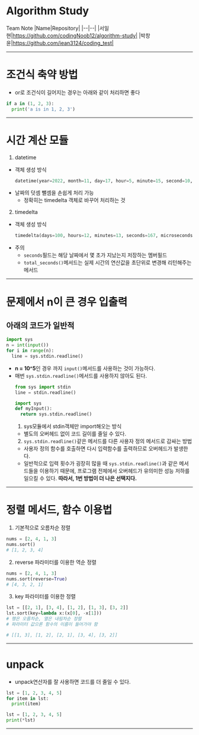# Algorithm Study
Team Note
|Name|Repository|
|--|--|
|서일현|https://github.com/codingNoob12/algorithm-study|
|박창윤|https://github.com/iean3124/coding_test|

---

# 조건식 축약 방법
- or로 조건식이 길어지는 경우는 아래와 같이 처리하면 좋다
```python
if a in (1, 2, 3):
  print('a is in 1, 2, 3')
```

---

# 시간 계산 모듈
1. datetime
  - 객체 생성 방식
    ```python
    datetime(year=2022, month=11, day=17, hour=5, minute=15, second=10, microsecond=10)
    ```
  - 날짜의 덧셈 뺄셈을 손쉽게 처리 가능
    - 정확히는 timedelta 객체로 바꾸어 처리하는 것
2. timedelta
  - 객체 생성 방식
    ```python
    timedelta(days=100, hours=12, minutes=13, seconds=167, microseconds=12345)
    ```
  - 주의
    - `seconds`필드는 해당 날짜에서 몇 초가 지났는지 저장하는 멤버필드
    - `total_seconds()`메서드는 실제 시간의 연산값을 초단위로 변경해 리턴해주는 메서드

---

# 문제에서 n이 큰 경우 입출력
## 아래의 코드가 일반적
```python
import sys
n = int(input())
for i in range(n):
  line = sys.stdin.readline()
```
- **n = 10^5**인 경우 까지 `input()`메서드를 사용하는 것이 가능하다.
- 매번 `sys.stdin.readline()`메서드를 사용하지 않아도 된다.
  ```python
  from sys import stdin
  line = stdin.readline()
  ```
  ```python
  import sys
  def myInput():
    return sys.stdin.readline()
  ```
  1. sys모듈에서 stdin객체만 import해오는 방식
    - 별도의 오버헤드 없이 코드 길이를 줄일 수 있다.
  2. `sys.stdin.readline()`같은 메서드를 다른 사용자 정의 메서드로 감싸는 방법
    - 사용자 정의 함수를 호출하면 다시 입력함수를 출력하므로 오버헤드가 발생한다.
    - 일반적으로 입력 횟수가 굉장히 많을 때 `sys.stdin.readline()`과 같은 메서드들을 이용하기 때문에, 프로그램 전체에서 오버헤드가 유의미한 성능 저하를 일으킬 수 있다. 
    **따라서, 1번 방법이 더 나은 선택지다.**

---

# 정렬 메서드, 함수 이용법
1. 기본적으로 오름차순 정렬
```python
nums = [2, 4, 1, 3]
nums.sort()
# [1, 2, 3, 4]
```
2. reverse 파라미터를 이용한 역순 정렬
```python
nums = [2, 4, 1, 3]
nums.sort(reverse=True)
# [4, 3, 2, 1]
```
3. key 파라미터를 이용한 정렬
```python
lst = [[2, 1], [3, 4], [1, 2], [1, 3], [3, 2]]
lst.sort(key=lambda x:(x[0], -x[1]))
# 행은 오름차순, 열은 내림차순 정렬
# 파라미터 값으론 함수의 이름이 들어가야 함

# [[1, 3], [1, 2], [2, 1], [3, 4], [3, 2]]
```
---

# unpack
- unpack연산자를 잘 사용하면 코드를 더 줄일 수 있다.
```python
lst = [1, 2, 3, 4, 5]
for item in lst:
  print(item)
```
```python
lst = [1, 2, 3, 4, 5]
print(*lst)
```

---
